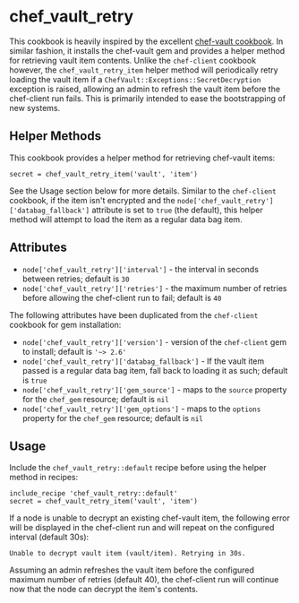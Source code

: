 # chef_vault_retry

This cookbook is heavily inspired by the excellent [chef-vault cookbook](https://supermarket.chef.io/cookbooks/chef-vault). In similar fashion, it installs the chef-vault gem and provides a helper method for retrieving vault item contents. Unlike the `chef-client` cookbook however, the `chef_vault_retry_item` helper method will periodically retry loading the vault item if a `ChefVault::Exceptions::SecretDecryption` exception is raised, allowing an admin to refresh the vault item before the chef-client run fails. This is primarily intended to ease the bootstrapping of new systems.

## Helper Methods

This cookbook provides a helper method for retrieving chef-vault items:

```
secret = chef_vault_retry_item('vault', 'item')
```

See the Usage section below for more details. Similar to the `chef-client` cookbook, if the item isn't encrypted and the `node['chef_vault_retry']['databag_fallback']` attribute is set to `true` (the default), this helper method will attempt to load the item as a regular data bag item.

## Attributes

* `node['chef_vault_retry']['interval']` - the interval in seconds between retries; default is `30`
* `node['chef_vault_retry']['retries']` - the maximum number of retries before allowing the chef-client run to fail; default is `40`

The following attributes have been duplicated from the `chef-client` cookbook for gem installation:

* `node['chef_vault_retry']['version']` - version of the `chef-client` gem to install; default is `'~> 2.6'`
* `node['chef_vault_retry']['databag_fallback']` - If the vault item passed is a regular data bag item, fall back to loading it as such; default is `true`
* `node['chef_vault_retry']['gem_source']` - maps to the `source` property for the `chef_gem` resource; default is `nil`
* `node['chef_vault_retry']['gem_options']` - maps to the `options` property for the `chef_gem` resource; default is `nil`

## Usage

Include the `chef_vault_retry::default` recipe before using the helper method in recipes:

```
include_recipe 'chef_vault_retry::default'
secret = chef_vault_retry_item('vault', 'item')
```

If a node is unable to decrypt an existing chef-vault item, the following error will be displayed in the chef-client run and will repeat on the configured interval (default 30s):

```
Unable to decrypt vault item (vault/item). Retrying in 30s.
```

Assuming an admin refreshes the vault item before the configured maximum number of retries (default 40), the chef-client run will continue now that the node can decrypt the item's contents.

